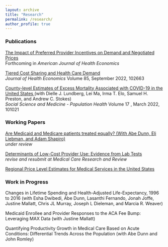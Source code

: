 ```yaml
---
layout: archive
title: "Research"
permalink: /research/
author_profile: true
---
```


### Publications

[The Impact of Preferred Provider Incentives on Demand and Negotiated Prices](/files/preferred_provider_incentives_demand_negotiated_prices_ACKLEY.pdf)<br>
Forthcoming in *American Journal of Health Economics*

<span style="text-decoration:underline"> [Tiered Cost Sharing and Health Care Demand](https://www.sciencedirect.com/science/article/abs/pii/S0167629622000807) </span> <br>
*Journal of Health Economics* Volume 85, September 2022, 102663

<span style="text-decoration:underline"> [County-level Estimates of Excess Mortality Associated with COVID-19 in the United States](https://www.sciencedirect.com/science/article/pii/S2352827321002962) </span> 
(with Dielle J. Lundberg, 
Lei Ma, Irma T. Elo, Samuel H. Preston, and Andrew C. Stokes) <br> *Social Science and Medicine - Population Health* Volume 17
, March 2022, 101021




### Working Papers
[Are Medicaid and Medicare patients treated equally? (With Abe Dunn, Eli Liebman, and Adam Shapiro)](/files/Medicaid_Duals.pdf)<br>
*under review*

[Determinants of Low-Cost Provider Use: Evidence from Lab Tests](/files/Determinants_of_lowcost_provider_use_8_19_24.pdf)<br>
*revise and resubmit at Medical Care Research and Review*

[Regional Price Level Estimates for Medical Services in the United States](/files/Regional_Price_Levels_draft.pdf)<br>


### Work in Progress

Changes in Lifetime Spending and Health-Adjusted Life-Expectancy, 1996 to 2016 (with Esha Dwibedi, Abe Dunn, Lasanthi Fernando, Jonah Joffe, Justine Mallatt, Chris JL Murray, Joseph L Dieleman, and Marcia R. Weaver)

Medicaid Enrollee and Provider Responses to the ACA Fee Bump: Leveraging MAX Data (with Justine Mallatt)

Quantifying Productivity Growth in Medical Care Based on Acute Conditions:  Differential Trends Across the Population (with Abe Dunn and John Romley)





